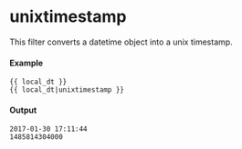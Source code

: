 # unixtimestamp
This filter converts a datetime object into a unix timestamp.

#### Example
```jinja2
{{ local_dt }} 
{{ local_dt|unixtimestamp }}
```

#### Output
```jinja2
2017-01-30 17:11:44
1485814304000
```

